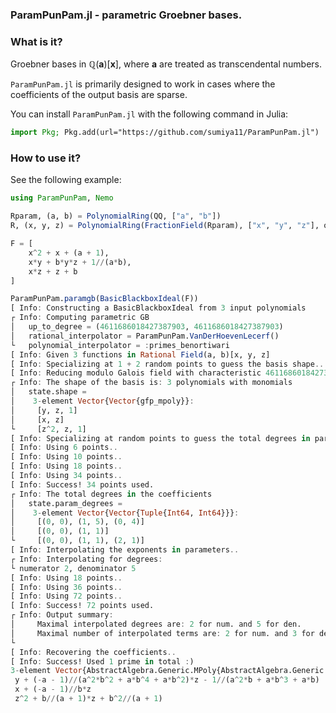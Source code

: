### ParamPunPam.jl - parametric Groebner bases.

### What is it?

Groebner bases in $\mathbb{Q}(\mathbf{a})[\mathbf{x}]$, where $\mathbf{a}$ are treated as transcendental numbers.

`ParamPunPam.jl` is primarily designed to work in cases where the coefficients of the output basis are sparse.

You can install `ParamPunPam.jl` with the following command in Julia:

```julia
import Pkg; Pkg.add(url="https://github.com/sumiya11/ParamPunPam.jl")
```

### How to use it?

See the following example:

```julia
using ParamPunPam, Nemo

Rparam, (a, b) = PolynomialRing(QQ, ["a", "b"])
R, (x, y, z) = PolynomialRing(FractionField(Rparam), ["x", "y", "z"], ordering=:degrevlex)

F = [
    x^2 + x + (a + 1),
    x*y + b*y*z + 1//(a*b),
    x*z + z + b
]

ParamPunPam.paramgb(BasicBlackboxIdeal(F))
[ Info: Constructing a BasicBlackboxIdeal from 3 input polynomials
┌ Info: Computing parametric GB
│   up_to_degree = (4611686018427387903, 4611686018427387903)
│   rational_interpolator = ParamPunPam.VanDerHoevenLecerf() 
└   polynomial_interpolator = :primes_benortiwari
[ Info: Given 3 functions in Rational Field(a, b)[x, y, z]
[ Info: Specializing at 1 + 2 random points to guess the basis shape..
[ Info: Reducing modulo Galois field with characteristic 4611686018427388039..
┌ Info: The shape of the basis is: 3 polynomials with monomials
│   state.shape =
│    3-element Vector{Vector{gfp_mpoly}}:
│     [y, z, 1]
│     [x, z]
└     [z^2, z, 1]
[ Info: Specializing at random points to guess the total degrees in parameters..
[ Info: Using 6 points..
[ Info: Using 10 points..
[ Info: Using 18 points..
[ Info: Using 34 points..
[ Info: Success! 34 points used.
┌ Info: The total degrees in the coefficients
│   state.param_degrees =
│    3-element Vector{Vector{Tuple{Int64, Int64}}}:
│     [(0, 0), (1, 5), (0, 4)]
│     [(0, 0), (1, 1)]
└     [(0, 0), (1, 1), (2, 1)]
[ Info: Interpolating the exponents in parameters..
┌ Info: Interpolating for degrees:
└ numerator 2, denominator 5
[ Info: Using 18 points..
[ Info: Using 36 points..
[ Info: Using 72 points..
[ Info: Success! 72 points used.
┌ Info: Output summary:
│     Maximal interpolated degrees are: 2 for num. and 5 for den.
│     Maximal number of interpolated terms are: 2 for num. and 3 for den.        
└ 
[ Info: Recovering the coefficients..
[ Info: Success! Used 1 prime in total :)
3-element Vector{AbstractAlgebra.Generic.MPoly{AbstractAlgebra.Generic.Frac{fmpq_mpoly}}}:
 y + (-a - 1)//(a^2*b^2 + a*b^4 + a*b^2)*z - 1//(a^2*b + a*b^3 + a*b)
 x + (-a - 1)//b*z
 z^2 + b//(a + 1)*z + b^2//(a + 1)
```
